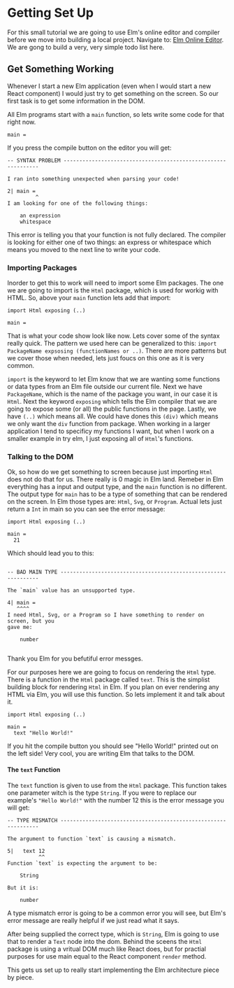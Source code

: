 # Getting Set Up

For this small tutorial we are going to use Elm's online editor and compiler before we move into building a local project. Navigate to: [Elm Online Editor](http://elm-lang.org/try). We are gong to build a very, very simple todo list here.

## Get Something Working

Whenever I start a new Elm application (even when I would start a new React component) I would just try to get something on the screen. So our first task is to get some information in the DOM.

All Elm programs start with a `main` function, so lets write some code for that right now.

```
main =

```
If you press the compile button on the editor you will get:

```
-- SYNTAX PROBLEM --------------------------------------------------------------

I ran into something unexpected when parsing your code!

2| main =
         ^
I am looking for one of the following things:

    an expression
    whitespace

```

This error is telling you that your function is not fully declared. The compiler is looking for either one of two things: an express or whitespace which means you moved to the next line to write your code.

### Importing Packages

Inorder to get this to work will need to import some Elm packages. The one we are going to import is the `Html` package, which is used for workig with HTML. So, above your `main` function lets add that import:

```
import Html exposing (..)

main =
```

That is what your code show look like now. Lets cover some of the syntax really quick.
The pattern we used here can be generalized to this: `import PackageName expsosing (functionNames or ..)`. There are more patterns but we cover those when needed, lets just foucs on this one as it is very common.

`import` is the keyword to let Elm know that we are wanting some functions or data types from an Elm file outside our current file. Next we have `PackageName`, which is the name of the package you want, in our case it is `Html`. Next the keyword `exposing` which tells the Elm compiler that we are going to expose some (or all) the public functions in the page. Lastly, we have `(..)` which means all. We could have dones this `(div)` which means we only want the `div` function from package. When working in a larger application I tend to specificy my functions I want, but when I work on a smaller example in try elm, I just exposing all of `Html`'s functions.

### Talking to the DOM

Ok, so how do we get something to screen because just importing `Html` does not do that for us. There really is 0 magic in Elm land. Remeber in Elm everything has a input and output type, and the `main` function is no different. The output type for `main` has to be a type of something that can be rendered on the screen. In Elm those types are: `Html`, `Svg`, or `Program`. Actual lets just return a `Int` in main so you can see the error message:

```
import Html exposing (..)

main =
  21
```

Which should lead you to this:

```

-- BAD MAIN TYPE ---------------------------------------------------------------

The `main` value has an unsupported type.

4| main =
   ^^^^
I need Html, Svg, or a Program so I have something to render on screen, but you
gave me:

    number


```

Thank you Elm for you befutiful error messges.

For our purposes here we are going to focus on rendering the `Html` type. There is a function in the `Html` package called `text`. This is the simplist building block for rendering `Html` in Elm. If you plan on ever rendering any HTML via Elm, you will use this function. So lets implement it and talk about it.

```
import Html exposing (..)

main =
  text "Hello World!"

```

If you hit the compile button you should see "Hello World!" printed out on the left side! Very cool, you are writing Elm that talks to the DOM.

#### The `text` Function

The `text` function is given to use from the `Html` package. This function takes one parameter witch is the type `String`. If you were to replace our example's `"Hello World!"` with the number 12 this is the error message you will get:

```
-- TYPE MISMATCH ---------------------------------------------------------------

The argument to function `text` is causing a mismatch.

5|   text 12
          ^^
Function `text` is expecting the argument to be:

    String

But it is:

    number
```

A type mismatch error is going to be a common error you will see, but Elm's error message are really helpful if we just read what it says.

After being supplied the correct type, which is `String`, Elm is going to use that to render a `Text` node into the dom. Behind the sceens the `Html` package is using a vritual DOM much like React does, but for practial purposes for use main equal to the React component `render` method.

This gets us set up to really start implementing the Elm architecture piece by piece.


